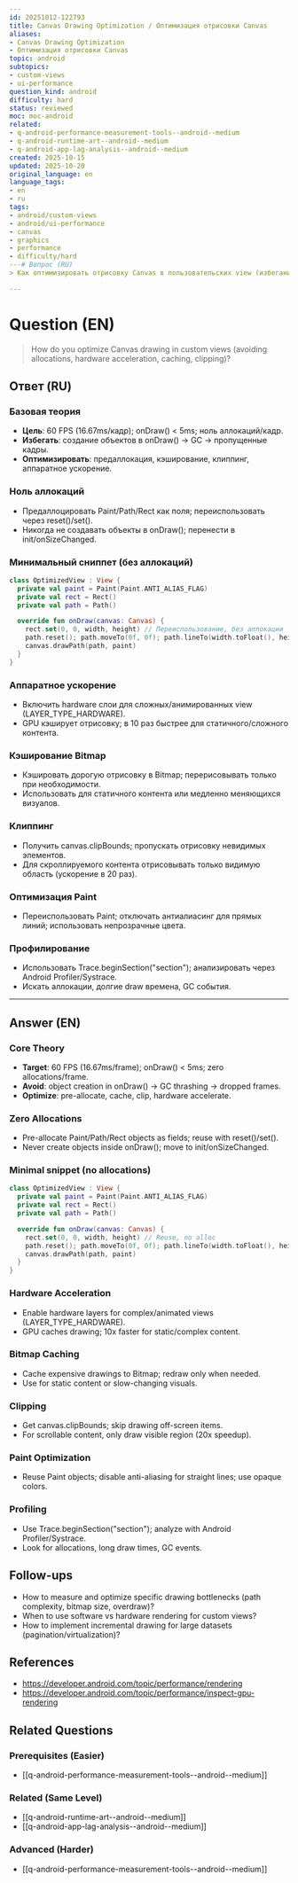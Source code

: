 ```yaml
---
id: 20251012-122793
title: Canvas Drawing Optimization / Оптимизация отрисовки Canvas
aliases:
- Canvas Drawing Optimization
- Оптимизация отрисовки Canvas
topic: android
subtopics:
- custom-views
- ui-performance
question_kind: android
difficulty: hard
status: reviewed
moc: moc-android
related:
- q-android-performance-measurement-tools--android--medium
- q-android-runtime-art--android--medium
- q-android-app-lag-analysis--android--medium
created: 2025-10-15
updated: 2025-10-20
original_language: en
language_tags:
- en
- ru
tags:
- android/custom-views
- android/ui-performance
- canvas
- graphics
- performance
- difficulty/hard
---# Вопрос (RU)
> Как оптимизировать отрисовку Canvas в пользовательских view (избегание аллокаций, аппаратное ускорение, кэширование, клиппинг)?

---
```


# Question (EN)
> How do you optimize Canvas drawing in custom views (avoiding allocations, hardware acceleration, caching, clipping)?

## Ответ (RU)

### Базовая теория
- **Цель**: 60 FPS (16.67ms/кадр); onDraw() < 5ms; ноль аллокаций/кадр.
- **Избегать**: создание объектов в onDraw() → GC → пропущенные кадры.
- **Оптимизировать**: предаллокация, кэширование, клиппинг, аппаратное ускорение.

### Ноль аллокаций
- Предаллоцировать Paint/Path/Rect как поля; переиспользовать через reset()/set().
- Никогда не создавать объекты в onDraw(); перенести в init/onSizeChanged.

### Минимальный сниппет (без аллокаций)
```kotlin
class OptimizedView : View {
  private val paint = Paint(Paint.ANTI_ALIAS_FLAG)
  private val rect = Rect()
  private val path = Path()

  override fun onDraw(canvas: Canvas) {
    rect.set(0, 0, width, height) // Переиспользование, без аллокации
    path.reset(); path.moveTo(0f, 0f); path.lineTo(width.toFloat(), height.toFloat())
    canvas.drawPath(path, paint)
  }
}
```

### Аппаратное ускорение
- Включить hardware слои для сложных/анимированных view (LAYER_TYPE_HARDWARE).
- GPU кэширует отрисовку; в 10 раз быстрее для статичного/сложного контента.

### Кэширование Bitmap
- Кэшировать дорогую отрисовку в Bitmap; перерисовывать только при необходимости.
- Использовать для статичного контента или медленно меняющихся визуалов.

### Клиппинг
- Получить canvas.clipBounds; пропускать отрисовку невидимых элементов.
- Для скроллируемого контента отрисовывать только видимую область (ускорение в 20 раз).

### Оптимизация Paint
- Переиспользовать Paint; отключать антиалиасинг для прямых линий; использовать непрозрачные цвета.

### Профилирование
- Использовать Trace.beginSection("section"); анализировать через Android Profiler/Systrace.
- Искать аллокации, долгие draw времена, GC события.

---

## Answer (EN)

### Core Theory
- **Target**: 60 FPS (16.67ms/frame); onDraw() < 5ms; zero allocations/frame.
- **Avoid**: object creation in onDraw() → GC thrashing → dropped frames.
- **Optimize**: pre-allocate, cache, clip, hardware accelerate.

### Zero Allocations
- Pre-allocate Paint/Path/Rect objects as fields; reuse with reset()/set().
- Never create objects inside onDraw(); move to init/onSizeChanged.

### Minimal snippet (no allocations)
```kotlin
class OptimizedView : View {
  private val paint = Paint(Paint.ANTI_ALIAS_FLAG)
  private val rect = Rect()
  private val path = Path()

  override fun onDraw(canvas: Canvas) {
    rect.set(0, 0, width, height) // Reuse, no alloc
    path.reset(); path.moveTo(0f, 0f); path.lineTo(width.toFloat(), height.toFloat())
    canvas.drawPath(path, paint)
  }
}
```

### Hardware Acceleration
- Enable hardware layers for complex/animated views (LAYER_TYPE_HARDWARE).
- GPU caches drawing; 10x faster for static/complex content.

### Bitmap Caching
- Cache expensive drawings to Bitmap; redraw only when needed.
- Use for static content or slow-changing visuals.

### Clipping
- Get canvas.clipBounds; skip drawing off-screen items.
- For scrollable content, only draw visible region (20x speedup).

### Paint Optimization
- Reuse Paint objects; disable anti-aliasing for straight lines; use opaque colors.

### Profiling
- Use Trace.beginSection("section"); analyze with Android Profiler/Systrace.
- Look for allocations, long draw times, GC events.

## Follow-ups
- How to measure and optimize specific drawing bottlenecks (path complexity, bitmap size, overdraw)?
- When to use software vs hardware rendering for custom views?
- How to implement incremental drawing for large datasets (pagination/virtualization)?

## References
- https://developer.android.com/topic/performance/rendering
- https://developer.android.com/topic/performance/inspect-gpu-rendering

## Related Questions

### Prerequisites (Easier)
- [[q-android-performance-measurement-tools--android--medium]]

### Related (Same Level)
- [[q-android-runtime-art--android--medium]]
- [[q-android-app-lag-analysis--android--medium]]

### Advanced (Harder)
- [[q-android-performance-measurement-tools--android--medium]]

